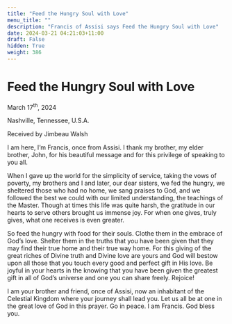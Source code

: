 ```yaml
---
title: "Feed the Hungry Soul with Love"
menu_title: ""
description: "Francis of Assisi says Feed the Hungry Soul with Love"
date: 2024-03-21 04:21:03+11:00
draft: False
hidden: True
weight: 386
---
```

# Feed the Hungry Soul with Love 

March 17<sup>th</sup>, 2024

Nashville, Tennessee, U.S.A.

Received by Jimbeau Walsh  

I am here, I’m Francis, once from Assisi. I thank my brother, my elder brother, John, for his beautiful message and for this privilege of speaking to you all. 

When I gave up the world for the simplicity of service, taking the vows of poverty, my brothers and I and later, our dear sisters, we fed the hungry, we sheltered those who had no home, we sang praises to God, and we followed the best we could with our limited understanding, the teachings of the Master. Though at times this life was quite harsh, the gratitude in our hearts to serve others brought us immense joy. For when one gives, truly gives, what one receives is even greater. 

So feed the hungry with food for their souls. Clothe them in the embrace of God’s love. Shelter them in the truths that you have been given that they may find their true home and their true way home. For this giving of the great riches of Divine truth and Divine love are yours and God will bestow upon all those that you touch every good and perfect gift in His love. Be joyful in your hearts in the knowing that you have been given the greatest gift in all of God’s universe and one you can share freely. Rejoice!
 
I am your brother and friend, once of Assisi, now an inhabitant of the Celestial Kingdom where your journey shall lead you. Let us all be at one in the great love of God in this prayer. Go in peace. I am Francis.  God bless you.